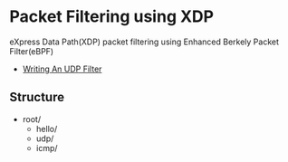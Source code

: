 # Packet Filtering using XDP
eXpress Data Path(XDP) packet filtering using Enhanced Berkely Packet Filter(eBPF)

- [Writing An UDP Filter](https://duo.com/labs/tech-notes/writing-an-xdp-network-filter-with-ebpf#section2)

## Structure 
- root/
  - hello/
  - udp/
  - icmp/
